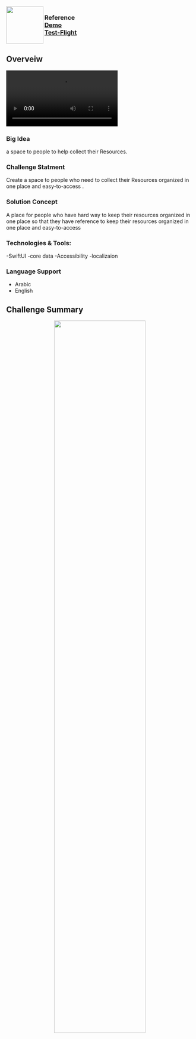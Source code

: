 
 <!-- PROJECT LOGO -->
<div>
<h3><img align="left" width="100" height="100" src="https://drive.google.com/file/d/1PgPUH27jwVqYDWS52ubboaL9HlGoLJt9/view?usp=share_link"> <br/> Reference <br/>
<a href="https://drive.google.com/file/d/1jhqD3NLq1ruabJON4HXeXB5yQlgDmdWS/view?usp=sharing">Demo</a> <br/> <a href="https://drive.google.com/file/d/1EwOafqZzuy2Xb0nmzhiyTHSkMvtEiswI/view?usp=share_link">Test-Flight</a>  <br/> <br/> </h3>   
 </div>   
 
## Overveiw

<video src="https://vimeo.com/789425500" controls="controls" style="max-width: 730px;">
</video>

### Big Idea
a space to people to help collect their Resources.

### Challenge Statment
Create a space to people who need to collect their Resources organized in one place and easy-to-access .


### Solution Concept
A place for people who have hard way to keep their resources organized in one place so that they have reference to keep their resources organized in one place and easy-to-access

### Technologies & Tools: 
 -SwiftUI
 -core data
 -Accessibility
 -localizaion 

### Language Support
- Arabic
- English

## Challenge Summary
<p align="center">
<img align="center" width=70% height=70% src="https://drive.google.com/file/d/1EwOafqZzuy2Xb0nmzhiyTHSkMvtEiswI/view?usp=share_link">
</p>







